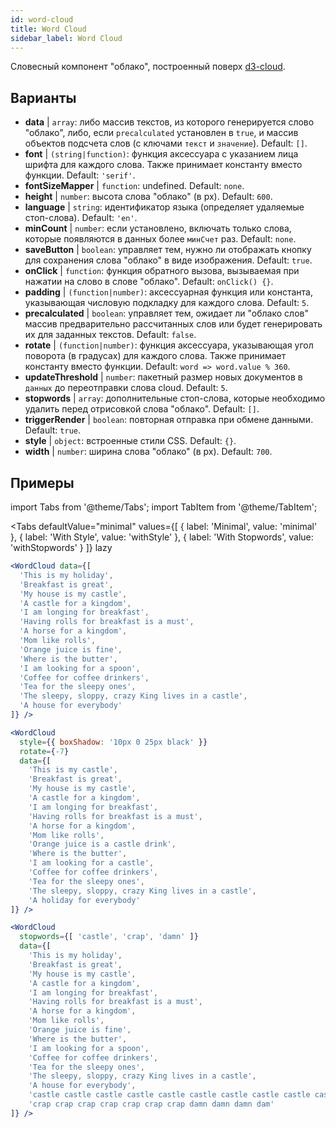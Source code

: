 ```yaml
---
id: word-cloud 
title: Word Cloud
sidebar_label: Word Cloud
---
```


Словесный компонент "облако", построенный поверх [d3-cloud](https://github.com/jasondavies/d3-cloud).

## Варианты

* __data__ | `array`: либо массив текстов, из которого генерируется слово "облако", либо, если `precalculated` установлен в `true`, и массив объектов подсчета слов (с ключами `текст` и `значение`). Default: `[]`.
* __font__ | `(string|function)`: функция аксессуара с указанием лица шрифта для каждого слова. Также принимает константу вместо функции. Default: `'serif'`.
* __fontSizeMapper__ | `function`: undefined. Default: `none`.
* __height__ | `number`: высота слова "облако" (в px). Default: `600`.
* __language__ | `string`: идентификатор языка (определяет удаляемые стоп-слова). Default: `'en'`.
* __minCount__ | `number`: если установлено, включать только слова, которые появляются в данных более `минСчет` раз. Default: `none`.
* __saveButton__ | `boolean`: управляет тем, нужно ли отображать кнопку для сохранения слова "облако" в виде изображения. Default: `true`.
* __onClick__ | `function`: функция обратного вызова, вызываемая при нажатии на слово в слове "облако". Default: `onClick() {}`.
* __padding__ | `(function|number)`: аксессуарная функция или константа, указывающая числовую подкладку для каждого слова. Default: `5`.
* __precalculated__ | `boolean`: управляет тем, ожидает ли "облако слов" массив предварительно рассчитанных слов или будет генерировать их для заданных текстов. Default: `false`.
* __rotate__ | `(function|number)`: функция аксессуара, указывающая угол поворота (в градусах) для каждого слова. Также принимает константу вместо функции. Default: `word => word.value % 360`.
* __updateThreshold__ | `number`: пакетный размер новых документов в `данных` до переотправки слова cloud. Default: `5`.
* __stopwords__ | `array`: дополнительные стоп-слова, которые необходимо удалить перед отрисовкой слова "облако". Default: `[]`.
* __triggerRender__ | `boolean`: повторная отправка при обмене данными. Default: `true`.
* __style__ | `object`: встроенные стили CSS. Default: `{}`.
* __width__ | `number`: ширина слова "облако" (в px). Default: `700`.


## Примеры

import Tabs from '@theme/Tabs';
import TabItem from '@theme/TabItem';

<Tabs
    defaultValue="minimal"
    values={[
        { label: 'Minimal', value: 'minimal' },
        { label: 'With Style', value: 'withStyle' },
        { label: 'With Stopwords', value: 'withStopwords' }
    ]}
    lazy
>

<TabItem value="minimal">

```jsx live
<WordCloud data={[
  'This is my holiday', 
  'Breakfast is great', 
  'My house is my castle', 
  'A castle for a kingdom', 
  'I am longing for breakfast',
  'Having rolls for breakfast is a must',
  'A horse for a kingdom',
  'Mom like rolls',
  'Orange juice is fine',
  'Where is the butter',
  'I am looking for a spoon',
  'Coffee for coffee drinkers',
  'Tea for the sleepy ones',
  'The sleepy, sloppy, crazy King lives in a castle',
  'A house for everybody'
]} />
```
</TabItem>

<TabItem value="withStyle">

```jsx live
<WordCloud 
  style={{ boxShadow: '10px 0 25px black' }}
  rotate={-7}
  data={[
    'This is my castle', 
    'Breakfast is great', 
    'My house is my castle', 
    'A castle for a kingdom', 
    'I am longing for breakfast',
    'Having rolls for breakfast is a must',
    'A horse for a kingdom',
    'Mom like rolls',
    'Orange juice is a castle drink',
    'Where is the butter',
    'I am looking for a castle',
    'Coffee for coffee drinkers',
    'Tea for the sleepy ones',
    'The sleepy, sloppy, crazy King lives in a castle',
    'A holiday for everybody'
]} />
```
</TabItem>

<TabItem value="withStopwords">

```jsx live
<WordCloud 
  stopwords={[ 'castle', 'crap', 'damn' ]}
  data={[
    'This is my holiday', 
    'Breakfast is great', 
    'My house is my castle', 
    'A castle for a kingdom', 
    'I am longing for breakfast',
    'Having rolls for breakfast is a must',
    'A horse for a kingdom',
    'Mom like rolls',
    'Orange juice is fine',
    'Where is the butter',
    'I am looking for a spoon',
    'Coffee for coffee drinkers',
    'Tea for the sleepy ones',
    'The sleepy, sloppy, crazy King lives in a castle',
    'A house for everybody',
    'castle castle castle castle castle castle castle castle castle castle',
    'crap crap crap crap crap crap crap damn damn damn dam'
]} />
```

</TabItem>

</Tabs>
